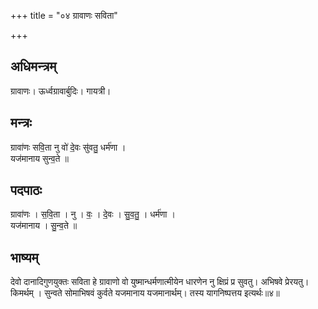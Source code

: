 +++
title = "०४ ग्रावाणः सविता"

+++
## अधिमन्त्रम्
ग्रावाणः। ऊर्ध्वग्रावार्बुदिः। गायत्री।

## मन्त्रः
ग्रावा॑णः सवि॒ता नु वो॑ दे॒वः सु॑वतु॒ धर्म॑णा ।  
यज॑मानाय सुन्व॒ते ॥

## पदपाठः
ग्रावा॑णः । स॒वि॒ता । नु । वः॒ । दे॒वः । सु॒व॒तु॒ । धर्म॑णा ।  
यज॑मानाय । सु॒न्व॒ते ॥

## भाष्यम्
देवो दानादिगुणयुक्तः सविता हे ग्रावाणो वो युष्मान्धर्मणात्मीयेन धारणेन नु क्षिप्रं प्र सुवतु। अभिषवे प्रेरयतु। किमर्थम् । सुन्वते सोमाभिषवं कुर्वते यजमानाय यजमानार्थम्। तस्य यागनिष्पत्तय इत्यर्थः॥४॥